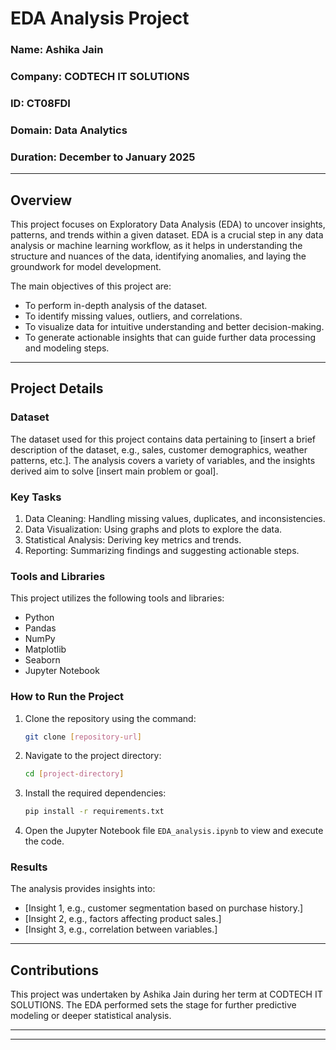 # EDA Analysis Project

### Name: Ashika Jain  
### Company: CODTECH IT SOLUTIONS
### ID: CT08FDI
### Domain: Data Analytics
### Duration: December to January 2025

---

## Overview
This project focuses on Exploratory Data Analysis (EDA) to uncover insights, patterns, and trends within a given dataset. EDA is a crucial step in any data analysis or machine learning workflow, as it helps in understanding the structure and nuances of the data, identifying anomalies, and laying the groundwork for model development.

The main objectives of this project are:
- To perform in-depth analysis of the dataset.
- To identify missing values, outliers, and correlations.
- To visualize data for intuitive understanding and better decision-making.
- To generate actionable insights that can guide further data processing and modeling steps.

---

## Project Details

### Dataset
The dataset used for this project contains data pertaining to [insert a brief description of the dataset, e.g., sales, customer demographics, weather patterns, etc.]. The analysis covers a variety of variables, and the insights derived aim to solve [insert main problem or goal].

### Key Tasks
1. Data Cleaning: Handling missing values, duplicates, and inconsistencies.
2. Data Visualization: Using graphs and plots to explore the data.
3. Statistical Analysis: Deriving key metrics and trends.
4. Reporting: Summarizing findings and suggesting actionable steps.

### Tools and Libraries
This project utilizes the following tools and libraries:
- Python
- Pandas
- NumPy
- Matplotlib
- Seaborn
- Jupyter Notebook

### How to Run the Project
1. Clone the repository using the command:
   ```bash
   git clone [repository-url]
   ```
2. Navigate to the project directory:
   ```bash
   cd [project-directory]
   ```
3. Install the required dependencies:
   ```bash
   pip install -r requirements.txt
   ```
4. Open the Jupyter Notebook file `EDA_analysis.ipynb` to view and execute the code.

### Results
The analysis provides insights into:
- [Insight 1, e.g., customer segmentation based on purchase history.]
- [Insight 2, e.g., factors affecting product sales.]
- [Insight 3, e.g., correlation between variables.]

---

## Contributions
This project was undertaken by Ashika Jain during her term at CODTECH IT SOLUTIONS. The EDA performed sets the stage for further predictive modeling or deeper statistical analysis.

---


---


